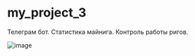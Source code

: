 # my_project_3
Телеграм бот. Статистика майнига. Контроль работы ригов.

![image](https://user-images.githubusercontent.com/91089601/145733657-4e30082b-3e34-43c3-a0d9-f9b5c0afb366.png)
